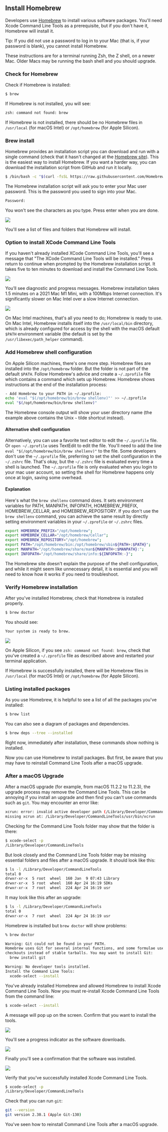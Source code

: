 ## Install Homebrew

Developers use [Homebrew](https://brew.sh/) to install various software packages. You'll need Xcode Command Line Tools as a prerequisite, but if you don't have it, Homebrew will install it.

Tip: If you did not use a password to log in to your Mac (that is, if your password is blank), you cannot install Homebrew.

These instructions are for a terminal running Zsh, the Z shell, on a newer Mac. Older Macs may be running the bash shell and you should upgrade.

### Check for Homebrew

Check if Homebrew is installed:

```bash
$ brew
```

If Homebrew is not installed, you will see:

```bash
zsh: command not found: brew
```

If Homebrew is not installed, there should be no Homebrew files in  `/usr/local` (for macOS Intel) or `/opt/homebrew` (for Apple Silicon).

### Brew install

Homebrew provides an installation script you can download and run with a single command (check that it hasn't changed at the [Homebrew site](https://brew.sh/)). This is the easiest way to install Homebrew. If you want a harder way, you can download the installation script from GitHub and run it locally.

```bash
$ /bin/bash -c "$(curl -fsSL https://raw.githubusercontent.com/Homebrew/install/HEAD/install.sh)"
```

The Homebrew installation script will ask you to enter your Mac user password. This is the password you used to sign into your Mac.

```bash
Password:
```

You won't see the characters as you type. Press enter when you are done.

![](/assets/images/ruby/homebrew-enter-password.png)

You'll see a list of files and folders that Homebrew will install.

### Option to install XCode Command Line Tools

If you haven't already installed XCode Command Line Tools, you'll see a message that "The XCode Command Line Tools will be installed." Press return to continue when prompted by the Homebrew installation script. It takes five to ten minutes to download and install the Command Line Tools.

![](/assets/images/ruby/install-homebrew.png)

You’ll see diagnostic and progress messages. Homebrew installation takes 1.5 minutes on a 2021 Mac M1 Mini, with a 100Mbps Internet connection. It's significantly slower on Mac Intel over a slow Internet connection.

![](/assets/images/ruby/homebrew-complete.png)

On Mac Intel machines, that's all you need to do; Homebrew is ready to use. On Mac Intel, Homebrew installs itself into the `/usr/local/bin` directory, which is already configured for access by the shell with the macOS default `$PATH` environment variable (the default is set by the `/usr/libexec/path_helper` command).

### Add Homebrew shell configuration

On Apple Silicon machines, there's one more step. Homebrew files are installed into the `/opt/homebrew` folder. But the folder is not part of the default `$PATH`. Follow Homebrew's advice and create a `~/.zprofile` file which contains a command which sets up Homebrew. Homebrew shows instructions at the end of the installation process:

```bash
- Add Homebrew to your PATH in ~/.zprofile:
echo 'eval "$(/opt/homebrew/bin/brew shellenv)"' >> ~/.zprofile
eval "$(/opt/homebrew/bin/brew shellenv)"
```

The Homebrew console output will show your user directory name (the example above contains the Unix `~` tilde shortcut instead).

#### Alternative shell configuration

Alternatively, you can use a favorite text editor to edit the `~/.zprofile` file. Or `open ~/.zprofile` uses TextEdit to edit the file. You'll need to add the line `eval "$(/opt/homebrew/bin/brew shellenv)"` to the file. Some developers don't use the `~/.zprofile` file, preferring to set the shell configuration in the `~/.zshrc` file. That's okay, but the  `~/.zshrc` file is evaluated every time a shell is launched. The `~/.zprofile` file is only evaluated when you login to your mac user account, so setting the shell for Homebrew happens only once at login, saving some overhead.

#### Explanation

Here's what the `brew shellenv` command does. It sets environment variables for PATH, MANPATH, INFOPATH, HOMEBREW_PREFIX, HOMEBREW_CELLAR, and HOMEBREW_REPOSITORY. If you don't use the `brew shellenv` command, you can achieve the same result by directly setting environment variables in your `~/.zprofile` or `~/.zshrc` files.

```bash
export HOMEBREW_PREFIX="/opt/homebrew";
export HOMEBREW_CELLAR="/opt/homebrew/Cellar";
export HOMEBREW_REPOSITORY="/opt/homebrew";
export PATH="/opt/homebrew/bin:/opt/homebrew/sbin${PATH+:$PATH}";
export MANPATH="/opt/homebrew/share/man${MANPATH+:$MANPATH}:";
export INFOPATH="/opt/homebrew/share/info:${INFOPATH:-}";
```

The Homebrew site doesn't explain the purpose of the shell configuration, and while it might seem like unnecessary detail, it is essential and you will need to know how it works if you need to troubleshoot.

### Verify Homebrew installation

After you've installed Homebrew, check that Homebrew is installed properly.

```bash
$ brew doctor
```

You should see:

```bash
Your system is ready to brew.
```

![](/assets/images/ruby/brew-doctor.png)

On Apple Silicon, if you see `zsh: command not found: brew`, check that you've created a `~/.zprofile` file as described above and restarted your terminal application.

If Homebrew is successfully installed, there will be Homebrew files in  `/usr/local` (for macOS Intel) or `/opt/homebrew` (for Apple Silicon).

### Listing installed packages

As you use Homebrew, it is helpful to see a list of all the packages you've installed:

```bash
$ brew list
```

You can also see a diagram of packages and dependencies.

```bash
$ brew deps --tree --installed
```

Right now, immediately after installation, these commands show nothing is installed.

Now you can use Homebrew to install packages. But first, be aware that you may have to reinstall Command Line Tools after a macOS upgrade.

### After a macOS Upgrade

After a macOS upgrade (for example, from macOS 11.2.2 to 11.2.3), the upgrade process may remove the Command Line Tools. This can be annoying if you install an upgrade and then find you can't use commands such as `git`. You may encounter an error like:

```bash
xcrun: error: invalid active developer path (/Library/Developer/CommandLineTools),
missing xcrun at: /Library/Developer/CommandLineTools/usr/bin/xcrun
```

Checking for the Command Line Tools folder may show that the folder is there:

```bash
$ xcode-select -p
/Library/Developer/CommandLineTools
```

But look closely and the Command Line Tools folder may be missing essential folders and files after a macOS upgrade. It should look like this:

```bash
$ ls -l /Library/Developer/CommandLineTools
total 0
drwxr-xr-x  5 root  wheel  160 Jan  9 07:43 Library
drwxr-xr-x  5 root  wheel  160 Apr 24 16:19 SDKs
drwxr-xr-x  7 root  wheel  224 Apr 24 16:19 usr
```

It may look like this after an upgrade:

```bash
$ ls -l /Library/Developer/CommandLineTools
total 0
drwxr-xr-x  7 root  wheel  224 Apr 24 16:19 usr
```

Homebrew is installed but `brew doctor` will show problems:

```bash
% brew doctor

Warning: Git could not be found in your PATH.
Homebrew uses Git for several internal functions, and some formulae use Git
checkouts instead of stable tarballs. You may want to install Git:
  brew install git

Warning: No developer tools installed.
Install the Command Line Tools:
  xcode-select --install
```

You've already installed Homebrew and allowed Homebrew to install Xcode Command Line Tools. Now you must re-install Xcode Command Line Tools from the command line:

```bash
$ xcode-select --install
```

A message will pop up on the screen. Confirm that you want to install the tools.

![](/assets/images/ruby/install-Xcode-CLT.png)

You'll see a progress indicator as the software downloads.

![](/assets/images/ruby/install-Xcode-CLT-progress.png)

Finally you'll see a confirmation that the software was installed.

![](/assets/images/ruby/install-Xcode-CLT-progress.png)

Verify that you've successfully installed Xcode Command Line Tools.

```bash
$ xcode-select -p
/Library/Developer/CommandLineTools
```

Check that you can run `git`:

```bash
git --version
git version 2.30.1 (Apple Git-130)
```

You've seen how to reinstall Command Line Tools after a macOS upgrade.

